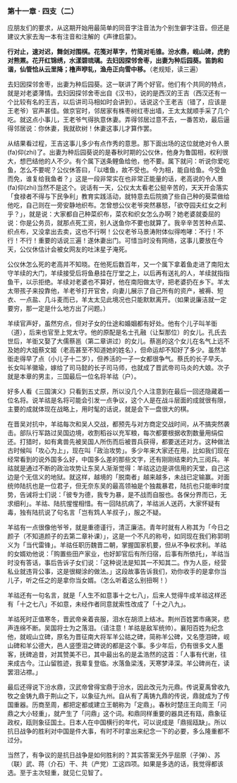 ### 第十一章 · 四支（二）

应朋友们的要求，从这期开始用最简单的同音字注音法为个别生僻字注音。但还是建议大家去淘一本有注音和注解的《声律启蒙》。

**行对止，速对迟，舞剑对围棋。花笺对草字，竹简对毛锥。汾水鼎，岘山碑，虎豹对熊罴。花开红锦绣，水漾碧琉璃。去妇因探邻舍枣，出妻为种后园葵。笛韵和谐，仙管恰从云里降；橹声咿轧，渔舟正向雪中移。**（老规矩，读三遍）

去妇因探邻舍枣，出妻为种后园葵。这一联讲了两个好官。他们有个共同的特点，就是对老婆薄情。去妇因探邻舍枣出自《汉书》，说的是西汉的王吉（西汉还有一个比较有名的王吉，以后讲司马相如时会讲到）。话说这个王老吉（错了，应该是王老爷）官声甚佳。做京官时，邻居家有株枣树红枣出墙，王太太就顺手采了几个吃。就这点小事儿，王老爷气得执意休妻。弄得邻居过意不去，一番苦劝，最后逼得邻居说：你休妻，我就砍树！休妻这事儿才算作罢。

从结果看过程，王吉这事儿多少有点作秀的意思。那下面出场的这位就绝对令人景(fa)仰(zhi)了。出妻为种后园葵说的是春秋时期的公仪休，他身为鲁国相，权利很大，想巴结他的人不少。有个属下送条鲤鱼给他，他不要。属下就问：听说你爱吃鱼，怎么不要呢？公仪休答曰，「以嗜鱼，故不受也。今为相，能自给鱼。今受鱼而免，谁复给我鱼者？」这是一段非常实在也非常正能量的话，老高说的令人景(fa)仰(zhi)当然不是这个。说话有一天，公仪太太看老公挺辛苦的，天天开会落实「食禄者不得与下民争利」教育实践活动，就特意去后院摘了些自己种的葵菜做给他吃，自己则在一旁安静地织布。怎曾想公仪老爷突然暴怒，「欲夺园夫红女之利乎？」，就是说：大家都自己种菜织布，菜农和织女怎么办啊？她老婆就委屈的说：你是公务员，就那点死工资，别人送鱼你不要也就算了。我辛辛苦苦种点菜、织点布，又没拿出去卖，这也不行啊！公仪老爷马景涛附体似得咆哮：不行！不行！不行！重要的话说三遍！遂休妻出门。可惜当时没有网络，这事儿要放在今天，公仪休估计会被女网友的吐沫星子淹死。

公仪休怎么死的老高并不知晓。在他死后数百年，又一个属下拿着鱼走进了南阳太守羊续的大门，羊续接受后将鱼悬挂在厅堂之上，以后再有送礼的人，羊续就指指鱼干，以示拒绝。羊续对老婆也不算好，他在南阳做太守，把老婆扔在乡下。羊太太带孩子来投靠他，羊老爷打开官舍，向妻儿展示了自己所有的资产，被褥、短衣、一点盐、几斗麦而已，羊太太见此境况也只能默默离开。（如果说廉洁就一定要穷，那一定是什么地方出了问题。）

羊续官声好，虽然穷点，但对子女的仕途和婚姻都有好处。他有个儿子叫羊衜（道），后来也官至上党太守。他的原配是名士孔融（让梨那位）的女儿。孔氏去世后，羊衜又娶了大儒蔡邕（第二章讲过）的女儿。蔡邕的这个女儿在名气上远不及她的大姐蔡文姬（老高甚至不知道她的姓名），但命运却不知好了多少。虽然羊衜走得早了点（小儿子十二岁），但养活的一子一女都很争气。蔡氏的长子早夭。长女叫羊徽瑜，嫁给了司马懿的长子司马师，也就成了晋武帝司马炎的大娘。次子就是本章的男主，三国最后一位名将羊祜（户）。

好多人看《三国演义》只看到五丈原，所以没几个人注意到在最后一回还隐藏着一位名将。说羊祜是名将可能会引发一点争议，这个人是在战斗层面的成就很有限，主要的成就体现在战略上，用时髦的话说，就是会下一盘很大的棋。

在晋吴对抗中，羊祜每次和吴人交战，都预先与对方商定交战时间，从不搞突然袭击。部队行军路过吴国边境，收割稻谷以充军粮，每次都要根据收割数量用绢偿还。打猎时，如有禽兽先被吴国人所伤而后被晋兵获得，都要送还对方。这种做法古时候叫「攻心为上」，现在叫「政治攻势」。多少年来大家还在用，比如我们现在经常看到的说外国多么好，中国多么差的那些文字，还有刚刚结束的九三阅兵。羊祜就是通过不断的政治攻势让东吴人渐渐觉得：羊祜这边是讲信用的天堂，自己这边是个无信义的地狱。就这样，越境的「脱南者」越来越多，未战已定输赢。对面统帅陆抗也是一位君子，但无奈东吴的最高领袖是个独裁暴君，陆抗也只能审时度势，告诫将士们说：「彼专为德，我专为暴，是不战而自服也。各保分界而已，无求细利」。羊祜、陆抗惺惺相惜。有一回陆抗病了，羊祜派人送药，大家怀疑有毒，独有陆抗说了句名言「岂有鸩人羊叔子」，服之不疑。

羊祜有一点很像他爷爷，就是重德谨行，清正廉洁。青年时就有人称其为「今日之颜子（不知道颜子的去第二章补课）」，这是一个不凡的称号，如同现在我们称郭明义为「当代雷锋」。羊祜任职历魏晋二朝，掌握国家机要，但从不争权求利。羊祜的女婿劝他说：「购置些田产家业，也好卸官后有所归宿，后事有所依托」，羊祜当时没有答话，事后告诉子女们说：「这种说法是知其一不知其二。作为人臣，经营私业就违背公事，这是很糊涂的做法。」这段故事告诉我们，劝你收手的是拿你当儿子，听之任之的是拿你当女婿。（怎么听着这么别扭啊！）

羊祜还有一句名言，就是「人生不如意事十之七八」，后来人觉得牛成羊祜这样还有「十之七八」不如意，未经作者同意就索性改成了「十之八九」。

羊祜死时正值寒冬，晋武帝亲着丧服，泪水在胡须上结冰。荆州百姓罢市痛哭，悲声连绵不断。吴国将士为之落泪。（请注意！羊祜是敌军统帅）。襄阳百姓为纪念他，就岘山立碑，原名为晋征南大将军羊公祜之碑，简称羊公碑，又名堕泪碑，岘山碑和羊公德大，邑人竖堕泪之碑说的都是这个事。多少年后，仍有很多文人墨客，抚碑追昔，对其赞美不已，其中最出名的是孟浩然的这首：「人事有代谢，往来成古今。江山留胜迹，我辈复登临。水落鱼梁浅，天寒梦泽深。羊公碑尚在，读罢泪沾襟。」

最后还得说下汾水鼎，汉武帝曾得宝鼎于汾水，因此改元为元鼎。传说夏禹曾收九牧之金铸九鼎于荆山之下，以象征九州。自从有了禹铸九鼎的传说，鼎就成为了传国重器。历商至周，都把定都或建立王朝称为「定鼎」。春秋时楚庄王向周王「问鼎之大小轻重」，就产生了「问鼎」这个词。和鼎同样重要的器具还有瓯，鼎象征政权，瓯则象征国土。日本人在中国横行的年代，可以说成是「鼎摇瓯缺」。所以抗日战争的胜利对中国是件大事，有时不时拿出来纪念一下的必要，多么隆重都不过分。

当然了，有争议的是抗日战争是如何胜利的？其实答案无外乎屈原（子弹）、苏（联）武、蒋（介石）干、共（产党）工这四项。如果是多选的话，我觉得都该选。至于主次轻重，就见仁见智了。
### 